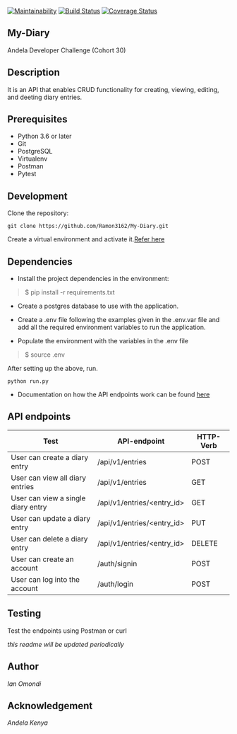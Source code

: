 [![Maintainability](https://api.codeclimate.com/v1/badges/92ae5552eeceac6cd893/maintainability)](https://codeclimate.com/github/Ramon3162/My-Diary/maintainability)
[![Build Status](https://travis-ci.org/Ramon3162/My-Diary.svg?branch=develop)](https://travis-ci.org/Ramon3162/My-Diary) [![Coverage Status](https://coveralls.io/repos/github/Ramon3162/My-Diary/badge.svg?branch=develop)](https://coveralls.io/github/Ramon3162/My-Diary?branch=develop)

## My-Diary

Andela Developer Challenge (Cohort 30)

## Description

It is an API that enables CRUD functionality for creating, viewing, editing, and deeting diary entries.

## Prerequisites

* Python 3.6 or later
* Git 
* PostgreSQL
* Virtualenv
* Postman
* Pytest

## Development

Clone the repository:

```git clone https://github.com/Ramon3162/My-Diary.git```


Create a virtual environment and activate it.[Refer here](https://docs.python.org/3/tutorial/venv.html)

## Dependencies
- Install the project dependencies in the environment:
> $ pip install -r requirements.txt

- Create a postgres database to use with the application.

- Create a .env file following the examples given in the .env.var file and add all the required environment variables to run the application.

- Populate the environment with the variables in the .env file

> $ source .env

After setting up the above, run.

```python run.py```

- Documentation on how the API endpoints work can be found [here](https://mydiary9.docs.apiary.io/#)
## API endpoints

Test | API-endpoint | HTTP-Verb
------------ | -------------- | ------------ 
User can create a diary entry | /api/v1/entries | POST
User can view all diary entries | /api/v1/entries | GET
User can view a single diary entry | /api/v1/entries/<entry_id> | GET
User can update a diary entry | /api/v1/entries/<entry_id> |PUT
User can delete a diary entry | /api/v1/entries/<entry_id> | DELETE
User can create an account | /auth/signin | POST
User can log into the account | /auth/login | POST

## Testing
Test the endpoints using Postman or curl

*this readme will be updated periodically*

## Author

*Ian Omondi*

## Acknowledgement

*Andela Kenya*
